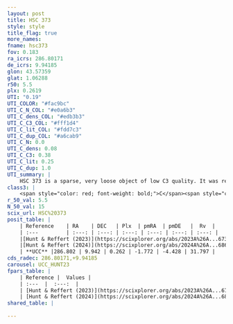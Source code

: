 ```yaml
---
layout: post
title: HSC 373
style: style
title_flag: true
more_names: 
fname: hsc373
fov: 0.183
ra_icrs: 286.80171
de_icrs: 9.94185
glon: 43.57359
glat: 1.06288
r50: 5.5
plx: 0.2619
UTI: "0.19"
UTI_COLOR: "#fac9bc"
UTI_C_N_COL: "#e0a6b3"
UTI_C_dens_COL: "#edb3b3"
UTI_C_C3_COL: "#fff1d4"
UTI_C_lit_COL: "#fdd7c3"
UTI_C_dup_COL: "#a6cab9"
UTI_C_N: 0.0
UTI_C_dens: 0.08
UTI_C_C3: 0.38
UTI_C_lit: 0.25
UTI_C_dup: 1.0
UTI_summary: |
    HSC 373 is a sparse, very loose object of low C3 quality. It was recently reported in the literature.<br><br><span style="color: #99180f; font-weight: bold;">Warning: </span>contains less than 25 stars with <i>P>0.5</i> estimated.
class3: |
    <span style="color: red; font-weight: bold;">C</span><span style="color: #FFC300; font-weight: bold;">B</span>
r_50_val: 5.5
N_50_val: 15
scix_url: HSC%20373
posit_table: |
    | Reference    | RA    | DEC   | Plx  | pmRA  | pmDE   |  Rv  |
    | :---         | :---: | :---: | :---: | :---: | :---: | :---: |
    |[Hunt & Reffert (2023)](https://scixplorer.org/abs/2023A%26A...673A.114H) | 286.799 | 9.957 | 0.252 | -1.763 | -4.419 | -- |
    |[Hunt & Reffert (2024)](https://scixplorer.org/abs/2024A%26A...686A..42H) | 286.799 | 9.957 | 0.252 | -1.763 | -4.419 | -- |
    | **UCC** |286.802 | 9.942 | 0.262 | -1.772 | -4.428 | 31.797 | 
cds_radec: 286.80171,+9.94185
carousel: UCC_HUNT23
fpars_table: |
    | Reference |  Values |
    | :---  |  :---:  |
    | [Hunt & Reffert (2023)](https://scixplorer.org/abs/2023A%26A...673A.114H) | `AV50=5.545, diffAV50=2.006, MOD50=12.571, logAge50=9.088` |
    | [Hunt & Reffert (2024)](https://scixplorer.org/abs/2024A%26A...686A..42H) | `MassJ=1552.47` |
shared_table: |
    
---
```

